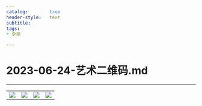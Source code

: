 ```yaml
---
catalog:		true
header-style:	text
subtitle:       
tags:
- 杂感

---
```


# 2023-06-24-艺术二维码.md


---



<table>
    <tr style="display: flex">
        <td style="flex: 1">
            <img src="https://blog.notgeek.cn/img/someThinkings/2023-06-24/assets/img_0.png">
        </td>
         <td style="flex: 1">
            <img src="https://blog.notgeek.cn/img/someThinkings/2023-06-24/assets/img_1.png">
        </td>
         <td style="flex: 1">
            <img src="https://blog.notgeek.cn/img/someThinkings/2023-06-24/assets/img_2.png">
        </td>
        <td style="flex: 1">
            <img src="https://blog.notgeek.cn/img/someThinkings/2023-06-24/assets/img_3.png">
        </td>
    </tr>
</table>








